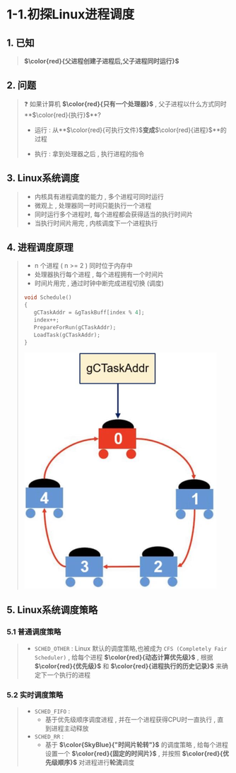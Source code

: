 # 1-1.初探Linux进程调度

## 1. 已知

>**$\color{red}{父进程创建子进程后,父子进程同时运行}$**

## 2. 问题

>❓ 如果计算机 **$\color{red}{只有一个处理器}$** , 父子进程以什么方式同时**$\color{red}{执行}$**?
>
>- 运行 : 从**$\color{red}{可执行文件}$**变成**$\color{red}{进程}$**的过程
>
>- 执行 : 拿到处理器之后 , 执行进程的指令

## 3. Linux系统调度

>- 内核具有进程调度的能力 , 多个进程可同时运行
>- 微观上 , 处理器同一时间只能执行一个进程
>- 同时运行多个进程时,  每个进程都会获得适当的执行时间片
>- 当执行时间片用完 , 内核调度下一个进程执行

## 4. 进程调度原理

>- n 个进程 ( n >= 2 ) 同时位于内存中
>- 处理器执行每个进程 , 每个进程拥有一个时间片
>- 时间片用完 , 通过时钟中断完成进程切换 (调度)
>
>```c++
>void Schedule()
>{
>    gCTaskAddr = &gTaskBuff[index % 4];
>    index++;
>    PrepareForRun(gCTaskAddr);
>    LoadTask(gCTaskAddr);
>}
>```
>
><img src="./assets/image-20230802173712528.png" alt="image-20230802173712528" />

## 5. Linux系统调度策略

### 5.1 普通调度策略

>- `SCHED_OTHER` : Linux 默认的调度策略,也被成为 `CFS (Completely Fair Scheduler)` , 给每个进程 **$\color{red}{动态计算优先级}$** , 根据 **$\color{red}{优先级}$** 和 **$\color{red}{进程执行的历史记录}$** 来确定下一个执行的进程

### 5.2 实时调度策略

>- `SCHED_FIFO` : 
>   - 基于优先级顺序调度进程 , 并在一个进程获得CPU时一直执行 , 直到进程主动释放
>- `SCHED_RR` : 
>   - 基于 **$\color{SkyBlue}{"时间片轮转"}$** 的调度策略 , 给每个进程设置一个 **$\color{red}{固定的时间片}$** , 并按照 **$\color{red}{优先级顺序}$** 对进程进行**轮流**调度

